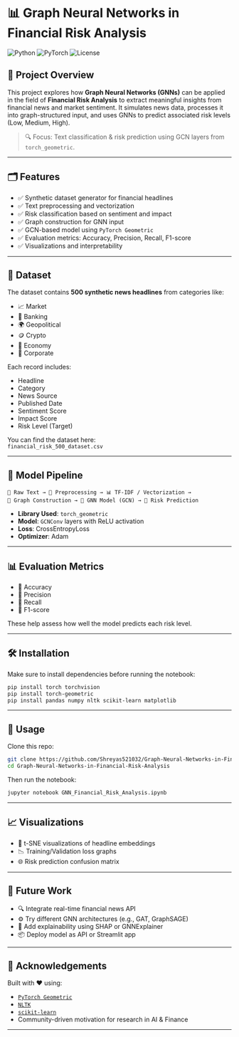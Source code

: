 
# 📊 Graph Neural Networks in Financial Risk Analysis

![Python](https://img.shields.io/badge/Python-3.11-blue?logo=python)
![PyTorch](https://img.shields.io/badge/PyTorch-Graph%20Neural%20Nets-orange?logo=pytorch)
![License](https://img.shields.io/github/license/Shreyas521032/Graph-Neural-Networks-in-Financial-Risk-Analysis)

## 🧠 Project Overview

This project explores how **Graph Neural Networks (GNNs)** can be applied in the field of **Financial Risk Analysis** to extract meaningful insights from financial news and market sentiment. It simulates news data, processes it into graph-structured input, and uses GNNs to predict associated risk levels (Low, Medium, High).

> 🔍 Focus: Text classification & risk prediction using GCN layers from `torch_geometric`.

---

## 🗂️ Features

- ✅ Synthetic dataset generator for financial headlines
- ✅ Text preprocessing and vectorization
- ✅ Risk classification based on sentiment and impact
- ✅ Graph construction for GNN input
- ✅ GCN-based model using `PyTorch Geometric`
- ✅ Evaluation metrics: Accuracy, Precision, Recall, F1-score
- ✅ Visualizations and interpretability

---

## 📁 Dataset

The dataset contains **500 synthetic news headlines** from categories like:

- 📈 Market
- 🏦 Banking
- 🌍 Geopolitical
- 🪙 Crypto
- 🧾 Economy
- 🏢 Corporate

Each record includes:
- Headline
- Category
- News Source
- Published Date
- Sentiment Score
- Impact Score
- Risk Level (Target)

You can find the dataset here:  
`financial_risk_500_dataset.csv`

---

## 🧪 Model Pipeline

```
📰 Raw Text → 🧹 Preprocessing → 📊 TF-IDF / Vectorization → 
🔗 Graph Construction → 🧠 GNN Model (GCN) → 🎯 Risk Prediction
```

- **Library Used**: `torch_geometric`
- **Model**: `GCNConv` layers with ReLU activation
- **Loss**: CrossEntropyLoss
- **Optimizer**: Adam

---

## 📊 Evaluation Metrics

- 🎯 Accuracy
- 📏 Precision
- 🧮 Recall
- 📐 F1-score

These help assess how well the model predicts each risk level.

---

## 🛠️ Installation

Make sure to install dependencies before running the notebook:

```bash
pip install torch torchvision
pip install torch-geometric
pip install pandas numpy nltk scikit-learn matplotlib
```

---

## 🚀 Usage

Clone this repo:

```bash
git clone https://github.com/Shreyas521032/Graph-Neural-Networks-in-Financial-Risk-Analysis.git
cd Graph-Neural-Networks-in-Financial-Risk-Analysis
```

Then run the notebook:

```bash
jupyter notebook GNN_Financial_Risk_Analysis.ipynb
```

---

## 📈 Visualizations

- 🧠 t-SNE visualizations of headline embeddings
- 📉 Training/Validation loss graphs
- 🌐 Risk prediction confusion matrix

---

## 📌 Future Work

- 🔍 Integrate real-time financial news API
- ⚙️ Try different GNN architectures (e.g., GAT, GraphSAGE)
- 📡 Add explainability using SHAP or GNNExplainer
- 📦 Deploy model as API or Streamlit app

---

## 🙌 Acknowledgements

Built with ❤️ using:
- [`PyTorch Geometric`](https://pytorch-geometric.readthedocs.io)
- [`NLTK`](https://www.nltk.org/)
- [`scikit-learn`](https://scikit-learn.org/)
- Community-driven motivation for research in AI & Finance

---
